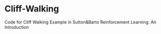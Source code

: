 # Cliff-Walking
Code for Cliff Walking Example in Sutton&amp;Barto Reinforcement Learning: An Introduction

